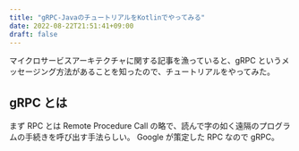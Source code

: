 ```yaml
---
title: "gRPC-JavaのチュートリアルをKotlinでやってみる"
date: 2022-08-22T21:51:41+09:00
draft: false
---
```


マイクロサービスアーキテクチャに関する記事を漁っていると、gRPC というメッセージング方法があることを知ったので、チュートリアルをやってみた。

## gRPC とは

まず RPC とは Remote Procedure Call の略で、読んで字の如く遠隔のプログラムの手続きを呼び出す手法らしい。
Google が策定した RPC なので gRPC。
